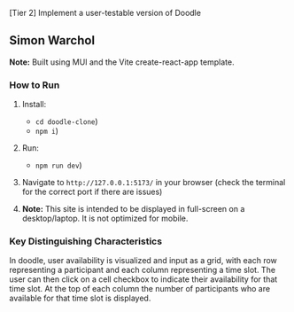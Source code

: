 [Tier 2] Implement a user-testable version of Doodle

## Simon Warchol

**Note:** Built using MUI and the Vite create-react-app template.

### How to Run

1) Install:
    - `cd doodle-clone`)
    - `npm i`)
2) Run:
    - `npm run dev`)
3) Navigate to `http://127.0.0.1:5173/` in your browser (check the terminal for the correct port if there are issues)

4) **Note:** This site is intended to be displayed in full-screen on a desktop/laptop. It is not optimized for mobile.
### Key Distinguishing Characteristics 
In doodle, user availability is visualized and input as a grid, with each row representing a participant and each column representing a time slot. 
The user can then click on a cell checkbox to indicate their availability for that time slot.
At the top of each column the number of participants who are available for that time slot is displayed.

